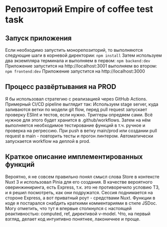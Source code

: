 # Репозиторий Empire of coffee test task

## Запуск приложения

Если необходимо запустить монорепозиторий, то выполняются следующие шаги в корневой директории:
`npm install`
Затем используем два экземпляра терминала и выполняем в первом:
`npm backend:dev`
Приложение запустится на http://localhost:3001
выполняем во втором:
`npm frontend:dev`
Приложение запустится на http://localhost:3000

## Процесс развёртывания на PROD

Я бы использовал стратегию c реализацией через GitHub Actions. Примерный CI/CD pipeline выглядит так:
Используем stage server, куда заливаются ветки по модели git flow, перед pull request запускает проверку ESlint и тестов, если нужно. Триггеры опредяем сами.
Всё нужное для этого будет хранится в .github/workflows.
Затем на нём выполняется необходимое тестирование функций в т.ч. ручное и проверка на регрессию.
При push в ветку main/prod или создании pull request в main - повторить тесты и прогон линтером. Автоматически запускается workflow на деплой в prod.

## Краткое описание имплементированных функций

Вероятно, я не совсем правильно понял смысл слова Store в контексте Nuxt 3 и использовал Pinia для его создания.
В качестве вероятного оверинжиниринга, есть Express, т.к. это не противоречило условию ТЗ, и я решил посмотреть, как они подружатся. Сессия поднимается на стороне Express, а вот приватный роут - средствами Nuxt.
Функции в коде я постарался снабдить краткими комментариями в стиле JSDoc.
Могу отметить, что тут я впервые столкнулся с настоящей реактивностью: сomputed, ref, директивой v-model. Что, на первый взгляд, делает код интуитивно понятнее, лаконичнее и проще.
